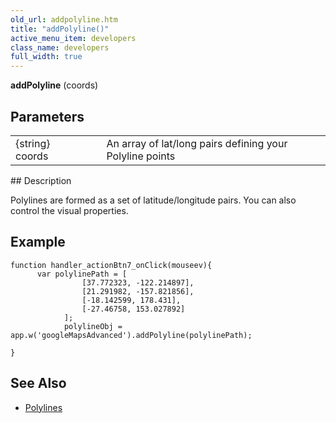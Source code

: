 ```yaml
---
old_url: addpolyline.htm
title: "addPolyline()"
active_menu_item: developers
class_name: developers
full_width: true
---
```



**addPolyline** (coords)

## Parameters

<table>
<tr>
<td width="169">
{string} coords

</td>
<td width="17">
</td>
<td width="694">
An array of lat/long pairs defining your Polyline points

</td>
</tr>
</table>
## Description

Polylines are formed as a set of latitude/longitude pairs. You can also control the visual properties.

## Example

    function handler_actionBtn7_onClick(mouseev){
          var polylinePath = [
                    [37.772323, -122.214897],
                    [21.291982, -157.821856],
                    [-18.142599, 178.431],
                    [-27.46758, 153.027892]
                ];
                polylineObj = app.w('googleMapsAdvanced').addPolyline(polylinePath);
        
    }
   

## See Also

 - [Polylines](/developers/documentation/product-guide/advanced-important-widgets/google-v3-maps-widget/working-with-overlays/polylines)

